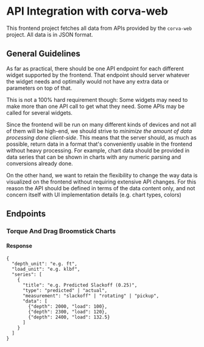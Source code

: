 # API Integration with corva-web

This frontend project fetches all data from APIs provided by the `corva-web` project. All data is in JSON format.

## General Guidelines

As far as practical, there should be one API endpoint for each different widget supported by the frontend. That endpoint should server whatever the widget needs and optimally would not have any extra data or parameters on top of that.

This is not a 100% hard requirement though: Some widgets may need to make more than one API call to get what they need. Some APIs may be called for several widgets.

Since the frontend will be run on many different kinds of devices and not all of them will be high-end, we should strive to *minimize the amount of data processing done client-side*. This means that the server should, as much as possible, return data in a format that's conveniently usable in the frontend without heavy processing. For example, chart data should be provided in data series that can be shown in charts with any numeric parsing and conversions already done. 

On the other hand, we want to retain the flexibility to change the way data is visualized on the frontend without requiring extensive API changes. For this reason the API should be defined in terms of the data content only, and not concern itself with UI implementation details (e.g. chart types, colors)

## Endpoints

### Torque And Drag Broomstick Charts

#### Response

    {
      "depth_unit": "e.g. ft",
      "load_unit": "e.g. klbf",
      "series": [
        {
          "title": "e.g. Predicted Slackoff (0.25)",
          "type": "predicted" | "actual",
          "measurement": "slackoff" | "rotating" | "pickup",
          "data": [
            {"depth": 2000, "load": 100},
            {"depth": 2300, "load": 120},
            {"depth": 2400, "load": 132.5}
          ]
        }
      ]
    }